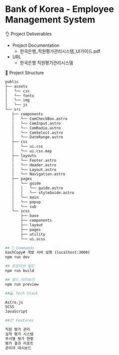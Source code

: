 # Bank of Korea - Employee Management System

👌 Project Deliverables
* Project Documentation
  * 한국은행_직원평가관리시스템_UI가이드.pdf
* URL
  * 한국은행 직원평가관리시스템

🚀 Project Structure
```bash
public
├── assets
│   └── css
│   └── fonts
│   └── img
│   └── js
└── src
   ├── components
   │   └── ComCheckBox.astro
   │   └── ComInput.astro
   │   └── ComRadio.astro
   │   └── ComSelect.astro
   │   └── DateRange.astro
   ├── css
   │   └── ui.css
   │   └── ui.css.map
   ├── layouts
   │   └── Footer.astro
   │   └── Header.astro
   │   └── Layout.astro
   │   └── Navigation.astro
   ├── pages
   │   └── guide
   │   │   └── guide.astro
   │   │   └── styleGuide.astro
   │   └── main
   │   └── popup
   │   └── sub
   └── scss
       ├── base
       ├── components
       ├── layout
       ├── pages
       ├── utility
       └── ui.scss

## 🧞 Commands
bashCopy# 개발 서버 실행 (localhost:3000)
npm run dev

## 프로덕션 빌드
npm run build

## 빌드 미리보기
npm run preview

##💻 Tech Stack

Astro.js
SCSS
JavaScript

##📦 Features

직원 평가 관리
실적 평가 시스템
부서별 평가 현황
평가 결과 리포트
관리자 대시보드
